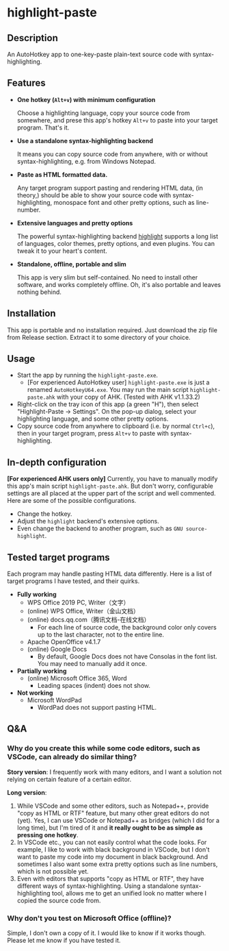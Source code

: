 ﻿# highlight-paste

## Description

An AutoHotkey app to one-key-paste plain-text source code with syntax-highlighting.

## Features

- **One hotkey (`Alt+v`) with minimum configuration**
  
  Choose a highlighting language, copy your source code from somewhere, and prese this app's hotkey `Alt+v` to paste into your target program. That's it.

- **Use a standalone syntax-highlighting backend**
  
  It means you can copy source code from anywhere, with or without syntax-highlighting, e.g. from Windows Notepad.

- **Paste as HTML formatted data.**
  
  Any target program support pasting and rendering HTML data, (in theory,) should be able to show your source code with syntax-highlighting, monospace font and other pretty options, such as line-number.

- **Extensive languages and pretty options**
  
  The powerful syntax-highlighting backend [highlight](https://gitlab.com/saalen/highlight) supports a long list of languages, color themes, pretty options, and even plugins. You can tweak it to your heart's content.

- **Standalone, offline, portable and slim**

  This app is very slim but self-contained. No need to install other software, and works completely offline. Oh, it's also portable and leaves nothing behind.

## Installation

This app is portable and no installation required. Just download the zip file from Release section. Extract it to some directory of your choice.

## Usage

- Start the app by running the `highlight-paste.exe`.
  - [For experienced AutoHotkey user] `highlight-paste.exe` is just a renamed `AutoHotkeyU64.exe`. You may run the main script `highlight-paste.ahk` with your copy of AHK. (Tested with AHK v1.1.33.2)
- Right-click on the tray icon of this app (a green "H"), then select "Highlight-Paste -> Settings". On the pop-up dialog, select your highlighting language, and some other pretty options.
- Copy source code from anywhere to clipboard (i.e. by normal `Ctrl+c`), then in your target program, press `Alt+v` to paste with syntax-highlighting.

## In-depth configuration

**[For experienced AHK users only]** Currently, you have to manually modify this app's main script `highlight-paste.ahk`. But don't worry, configurable settings are all placed at the upper part of the script and well commented. Here are some of the possible configurations.

- Change the hotkey.
- Adjust the `highlight` backend's extensive options.
- Even change the backend to another program, such as `GNU source-highlight`.

## Tested target programs

Each program may handle pasting HTML data differently. Here is a list of target programs I have tested, and their quirks.

- **Fully working**
  - WPS Office 2019 PC, Writer（文字）
  - (online) WPS Office, Writer（金山文档）
  - (online) docs.qq.com（腾讯文档-在线文档）
    - For each line of source code, the background color only covers up to the last character, not to the entire line.
  - Apache OpenOffice v4.1.7
  - (online) Google Docs
    - By default, Google Docs does not have Consolas in the font list. You may need to manually add it once.
- **Partially working**
  - (online) Microsoft Office 365, Word
    - Leading spaces (indent) does not show.
- **Not working**
  - Microsoft WordPad
    - WordPad does not support pasting HTML.

## Q&A

### Why do you create this while some code editors, such as VSCode, can already do similar thing?

**Story version**: I frequently work with many editors, and I want a solution not relying on certain feature of a certain editor.

**Long version**:

1. While VSCode and some other editors, such as Notepad++, provide "copy as HTML or RTF" feature, but many other great editors do not (yet). Yes, I can use VSCode or Notepad++ as bridges (which I did for a long time), but I'm tired of it and **it really ought to be as simple as pressing one hotkey**.
2. In VSCode etc., you can not easily control what the code looks. For example, I like to work with black background in VSCode, but I don't want to paste my code into my document in black background. And sometimes I also want some extra pretty options such as line numbers, which is not possible yet.
3. Even with editors that supports "copy as HTML or RTF", they have different ways of syntax-highlighting. Using a standalone syntax-highlighting tool, allows me to get an unified look no matter where I copied the source code from.

### Why don't you test on Microsoft Office (offline)?

Simple, I don't own a copy of it. I would like to know if it works though. Please let me know if you have tested it.

